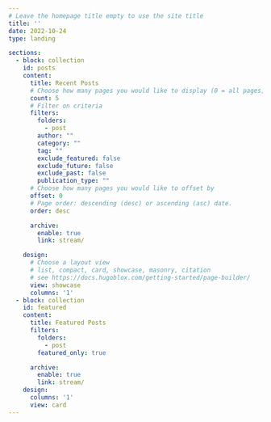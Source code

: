 ```yaml
---
# Leave the homepage title empty to use the site title
title: ''
date: 2022-10-24
type: landing

sections:
  - block: collection
    id: posts
    content:
      title: Recent Posts
      # Choose how many pages you would like to display (0 = all pages)
      count: 5
      # Filter on criteria
      filters:
        folders:
          - post
        author: ""
        category: ""
        tag: ""
        exclude_featured: false
        exclude_future: false
        exclude_past: false
        publication_type: ""
      # Choose how many pages you would like to offset by
      offset: 0
      # Page order: descending (desc) or ascending (asc) date.
      order: desc

      archive:
        enable: true
        link: stream/

    design:
      # Choose a layout view
      # list, compact, card, showcase, masonry, citation
      # see https://docs.hugoblox.com/getting-started/page-builder/     
      view: showcase
      columns: '1'
  - block: collection
    id: featured
    content:
      title: Featured Posts
      filters:
        folders:
          - post
        featured_only: true

      archive:
        enable: true
        link: stream/    
    design:
      columns: '1'
      view: card
---
```


